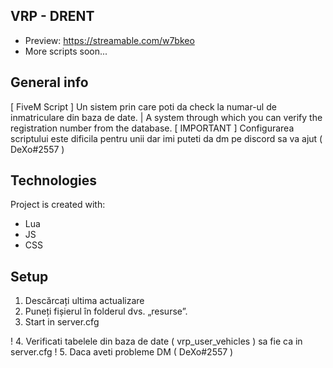 ## VRP - DRENT
- Preview: https://streamable.com/w7bkeo
- More scripts soon...

## General info
[ FiveM Script ] Un sistem prin care poti da check la numar-ul de inmatriculare din baza de date. | A system through which you can verify the registration number from the database.
[ IMPORTANT ] Configurarea scriptului este dificila pentru unii dar imi puteti da dm pe discord sa va ajut ( DeXo#2557 )
	
## Technologies
Project is created with:
* Lua
* JS
* CSS
	
## Setup
1. Descărcați ultima actualizare
2. Puneți fișierul în folderul dvs. „resurse”.
3. Start in server.cfg

! 4. Verificati tabelele din baza de date ( vrp_user_vehicles ) sa fie ca in server.cfg
! 5. Daca aveti probleme DM ( DeXo#2557 )
